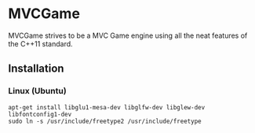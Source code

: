 MVCGame
=====================

MVCGame strives to be a MVC Game engine
using all the neat features of the C++11 standard.


Installation
------------

### Linux (Ubuntu)

```
apt-get install libglu1-mesa-dev libglfw-dev libglew-dev libfontconfig1-dev
sudo ln -s /usr/include/freetype2 /usr/include/freetype
```